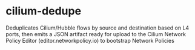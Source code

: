 # cilium-dedupe
Deduplicates Cilium/Hubble flows by source and destination based on L4 ports, then emits a JSON artifact ready for upload to the Cilium Network Policy Editor (editor.networkpolicy.io) to bootstrap Network Policies
